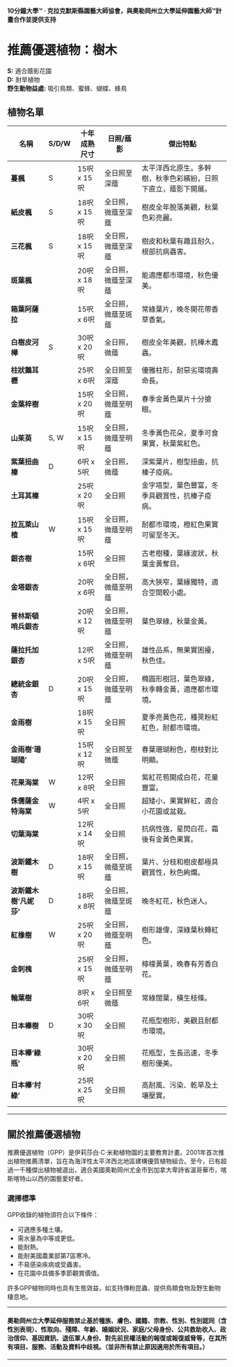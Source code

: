 #### 10分鐘大學™ · 克拉克默斯縣園藝大師協會，與奧勒岡州立大學延伸園藝大師™計畫合作並提供支持

# 推薦優選植物：樹木

**S:** 適合蔭影花園  
**D:** 耐旱植物  
**野生動物益處:** 吸引鳥類、蜜蜂、蝴蝶、蜂鳥

## 植物名單

| 名稱                              | S/D/W | 十年成熟尺寸    | 日照/蔭影                        | 傑出特點                                                                                   |
|------------------------------------|-------|----------------|----------------------------------|-------------------------------------------------------------------------------------------|
| **蔓楓**                          | S     | 15呎 x 15呎     | 全日照至深蔭                      | 太平洋西北原生。多幹樹，秋季色彩繽紛，日照下直立，蔭影下開展。                            |
| **紙皮楓**                        | S     | 18呎 x 15呎     | 全日照，微蔭至深蔭                | 樹皮全年脫落美觀，秋葉色彩亮麗。                                                          |
| **三花楓**                        | S     | 18呎 x 15呎     | 全日照，微蔭至深蔭                | 樹皮和秋葉有趣且耐久，根部抗病蟲害。                                                      |
| **斑葉楓**                        |       | 20呎 x 18呎     | 全日照，微蔭至深蔭                | 能適應都市環境，秋色優美。                                                                |
| **箱葉阿薩拉**                    |       | 15呎 x 6呎      | 全日照，微蔭至斑蔭                | 常綠葉片，晚冬開花帶香草香氣。                                                            |
| **白樹皮河樺**                    | S     | 30呎 x 20呎     | 全日照，微蔭                      | 樹皮全年美觀，抗樺木蠹蟲。                                                                |
| **柱狀鵝耳櫪**                    |       | 25呎 x 6呎      | 全日照至深蔭                      | 優雅柱形，耐惡劣環境壽命長。                                                              |
| **金葉梓樹**                      |       | 15呎 x 20呎     | 全日照，微蔭至明蔭                | 春季金黃色葉片十分搶眼。                                                                  |
| **山茱萸**                        | S, W  | 15呎 x 15呎     | 全日照，微蔭至明蔭                | 冬季黃色花朵，夏季可食果實，秋葉紫紅色。                                                  |
| **紫葉扭曲榛**                    | D     | 6呎 x 5呎       | 全日照，微蔭                      | 深紫葉片，樹型扭曲，抗榛子疫病。                                                          |
| **土耳其榛**                      |       | 25呎 x 20呎     | 全日照                           | 金字塔型，葉色豐富，冬季具觀賞性，抗榛子疫病。                                            |
| **拉瓦萊山楂**                    | W     | 15呎 x 15呎     | 全日照，微蔭至明蔭                | 耐都市環境，橙紅色果實可留至冬天。                                                        |
| **銀杏樹**                        |       | 15呎 x 6呎      | 全日照                           | 古老樹種，葉緣波狀，秋葉金黃奪目。                                                        |
| **金塔銀杏**                      |       | 20呎 x 6呎      | 全日照，微蔭至明蔭                | 高大狹窄，葉緣獨特，適合空間較小處。                                                      |
| **普林斯頓哨兵銀杏**              |       | 20呎 x 12呎     | 全日照，微蔭至明蔭                | 葉色翠綠，秋葉金黃。                                                                      |
| **薩拉托加銀杏**                  |       | 12呎 x 5呎      | 全日照，微蔭至明蔭                | 雄性品系，無果實困擾，秋色佳。                                                            |
| **總統金銀杏**                    | D     | 20呎 x 15呎     | 全日照，微蔭至明蔭                | 橢圓形樹冠，葉色翠綠，秋季轉金黃，適應都市環境。                                          |
| **金雨樹**                        |       | 18呎 x 15呎     | 全日照                           | 夏季亮黃色花，種莢粉紅紅色，耐都市環境。                                                  |
| **金雨樹‘珊瑚陽’**                |       | 15呎 x 12呎     | 全日照至微蔭                      | 春葉珊瑚粉色，樹枝對比明顯。                                                              |
| **花果海棠**                      | W     | 12呎 x 8呎      | 全日照                           | 紫紅花苞開成白花，花量豐富。                                                              |
| **侏儒薩金特海棠**                | W     | 4呎 x 5呎       | 全日照                           | 超矮小，果實鮮紅，適合小花園或盆栽。                                                      |
| **切葉海棠**                      |       | 12呎 x 14呎     | 全日照                           | 抗病性強，星閃白花，霜後有金黃色果實。                                                    |
| **波斯鐵木樹**                    | D     | 18呎 x 15呎     | 全日照，微蔭至斑蔭                | 葉片、分枝和樹皮都極具觀賞性，秋色絢爛。                                                  |
| **波斯鐵木樹‘凡妮莎’**            | D     | 18呎 x 8呎      | 全日照，微蔭至斑蔭                | 晚冬紅花，秋色迷人。                                                                      |
| **紅橡樹**                        | W     | 25呎 x 20呎     | 全日照，微蔭至明蔭                | 樹形雄偉，深綠葉秋轉紅色。                                                                |
| **金刺槐**                        |       | 25呎 x 15呎     | 全日照，微蔭至明蔭                | 檸檬黃葉，晚春有芳香白花。                                                                |
| **輪葉樹**                        |       | 8呎 x 6呎       | 全日照至微蔭                      | 常綠闊葉，橫生枝條。                                                                      |
| **日本櫸樹**                      | D     | 30呎 x 30呎     | 全日照                           | 花瓶型樹形，美觀且耐都市環境。                                                            |
| **日本櫸‘綠瓶’**                   |       | 30呎 x 20呎     | 全日照                           | 花瓶型，生長迅速，冬季樹形優美。                                                          |
| **日本櫸‘村綠’**                   |       | 25呎 x 25呎     | 全日照                           | 高耐風、污染、乾旱及土壤壓實。                                                            |

---

## 關於推薦優選植物

推薦優選植物（GPP）是伊莉莎白·C·米勒植物園的主要教育計畫。2001年首次推出植物推薦清單，旨在為海洋性太平洋西北地區建構優質植物組合。至今，已有超過一千種傑出植物被選出，適合美國奧勒岡州尤金市到加拿大卑詩省溫哥華市，喀斯喀特山以西的園藝愛好者。

### 選擇標準

GPP收錄的植物須符合以下條件：

- 可適應多種土壤。
- 需水量為中等或更低。
- 能耐熱。
- 能耐美國農業部第7區寒冷。
- 不易感染疾病或受蟲害。
- 在花園中具備多季節觀賞價值。

許多GPP植物同時也具有生態效益，如支持傳粉昆蟲、提供鳥類食物及野生動物棲息地。

---

#### 奧勒岡州立大學延伸服務禁止基於種族、膚色、國籍、宗教、性別、性別認同（含性別表現）、性取向、殘障、年齡、婚姻狀況、家庭/父母身份、公共救助收入、政治信仰、基因資訊、退伍軍人身份、對先前民權活動的報復或報復威脅等，在其所有項目、服務、活動及資料中歧視。（並非所有禁止原因適用於所有項目。）
---